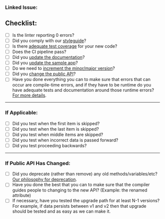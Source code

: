 <!-- All PRs should have some kind of issue backing them. This means the community has had some opportunity to contribute ideas, or that the PR is fixing a problem that is being tracked -->
### Linked Issue: 

<!-- (See our contributing guidelines for more details) -->
## Checklist:
- [ ] Is the linter reporting 0 errors?
- [ ] Did you comply with our [styleguide](https://github.com/wwt/SwiftCurrent/blob/main/.github/STYLEGUIDE.md)?
- [ ] Is there [adequate test coverage](https://github.com/wwt/SwiftCurrent/blob/main/.github/CONTRIBUTING.md#test-etiquette) for your new code?
- [ ] Does the CI pipeline pass?
- [ ] Did you [update the documentation](https://github.com/wwt/SwiftCurrent/blob/main/.github/CONTRIBUTING.md#documentation)?
- [ ] Did you [update the sample app](https://github.com/wwt/SwiftCurrent/blob/main/.github/CONTRIBUTING.md#sample-app)?
- [ ] Do we need to [increment the minor/major version](https://github.com/wwt/SwiftCurrent/blob/main/.github/CONTRIBUTING.md#versioning)?
- [ ] Did you [change the public API](https://github.com/wwt/SwiftCurrent/blob/main/.github/CONTRIBUTING.md#public-api)?
- [ ] Have you done everything you can to make sure that errors that can occur are compile-time errors, and if they have to be runtime do you have adequate tests and documentation around those runtime errors? [For more details](https://github.com/wwt/SwiftCurrent/blob/main/.github/CONTRIBUTING.md#errors).

----

### If Applicable:
- [ ] Did you test when the first item is skipped?
- [ ] Did you test when the last item is skipped?
- [ ] Did you test when middle items are skipped?
- [ ] Did you test when incorrect data is passed forward?
- [ ] Did you test proceeding backwards?

----

### If Public API Has Changed:
- [ ] Did you deprecate (rather than remove) any old methods/variables/etc? [Our philosophy for deprecation](https://github.com/wwt/SwiftCurrent/blob/main/.github/CONTRIBUTING.md#deprecation).
- [ ] Have you done the best that you can to make sure that the compiler guides people to changing to the new API? (Example: the renamed attribute)
- [ ] If necessary, have you tested the upgrade path for at least N-1 versions? For example, if data persists between v1 and v2 then that upgrade should be tested and as easy as we can make it.
